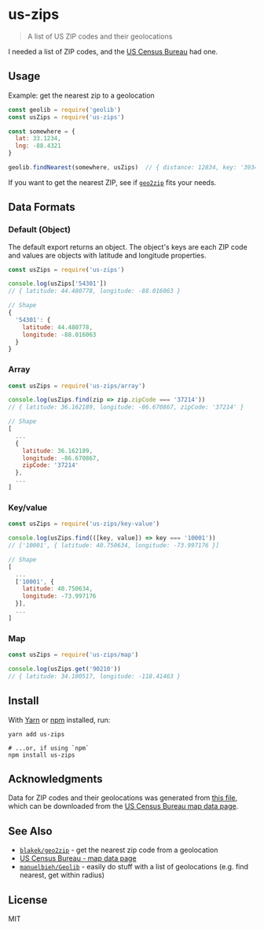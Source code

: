 # us-zips

> A list of US ZIP codes and their geolocations

I needed a list of ZIP codes, and the [US Census Bureau](http://www.census.gov/geo/maps-data/data/gazetteer2015.html) had one.

## Usage

Example: get the nearest zip to a geolocation

```javascript
const geolib = require('geolib')
const usZips = require('us-zips')

const somewhere = {
  lat: 33.1234,
  lng: -88.4321
}

geolib.findNearest(somewhere, usZips)  // { distance: 12834, key: '39341' }
```

If you want to get the nearest ZIP, see if [`geo2zip`](https://github.com/blakek/geo2zip) fits your needs.

## Data Formats

### Default (Object)

The default export returns an object.  The object's keys are each ZIP code and values are objects with latitude and longitude properties.

```javascript
const usZips = require('us-zips')

console.log(usZips['54301'])
// { latitude: 44.480778, longitude: -88.016063 }

// Shape
{
  '54301': {
    latitude: 44.480778,
    longitude: -88.016063
  }
}
```

### Array

```javascript
const usZips = require('us-zips/array')

console.log(usZips.find(zip => zip.zipCode === '37214'))
// { latitude: 36.162189, longitude: -86.670867, zipCode: '37214' }

// Shape
[
  ...
  {
    latitude: 36.162189,
    longitude: -86.670867,
    zipCode: '37214'
  },
  ...
]
```

### Key/value

```javascript
const usZips = require('us-zips/key-value')

console.log(usZips.find(([key, value]) => key === '10001'))
// ['10001', { latitude: 40.750634, longitude: -73.997176 }]

// Shape
[
  ...
  ['10001', {
    latitude: 40.750634,
    longitude: -73.997176
  }],
  ...
]
```

### Map

```javascript
const usZips = require('us-zips/map')

console.log(usZips.get('90210'))
// { latitude: 34.100517, longitude: -118.41463 }
```

## Install

With [Yarn](https://yarnpkg.com/en/) or [npm](https://npmjs.org/) installed, run:

```shell
yarn add us-zips

# ...or, if using `npm`
npm install us-zips
```

## Acknowledgments

Data for ZIP codes and their geolocations was generated from [this file](http://www2.census.gov/geo/docs/maps-data/data/gazetteer/2015_Gazetteer/2015_Gaz_zcta_national.zip), which can be downloaded from the [US Census Bureau map data page](http://www.census.gov/geo/maps-data/data/gazetteer2015.html).

## See Also

- [`blakek/geo2zip`](https://github.com/blakek/geo2zip) - get the nearest zip code from a geolocation
- [US Census Bureau - map data page](http://www.census.gov/geo/maps-data/data/gazetteer2015.html)
- [`manuelbieh/Geolib`](https://github.com/manuelbieh/Geolib) - easily do stuff with a list of geolocations (e.g. find nearest, get within radius)

## License

MIT
